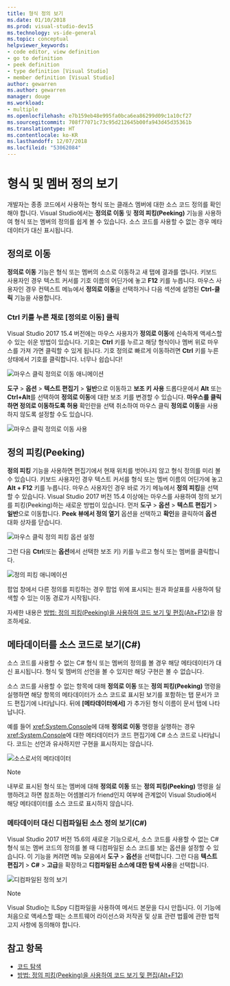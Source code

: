 ```yaml
---
title: 형식 정의 보기
ms.date: 01/10/2018
ms.prod: visual-studio-dev15
ms.technology: vs-ide-general
ms.topic: conceptual
helpviewer_keywords:
- code editor, view definition
- go to definition
- peek definition
- type definition [Visual Studio]
- member definition [Visual Studio]
author: gewarren
ms.author: gewarren
manager: douge
ms.workload:
- multiple
ms.openlocfilehash: e7b159eb48e995fa0bca6ea86299d09c1a10cf27
ms.sourcegitcommit: 708f77071c73c95d212645b00fa943d45d35361b
ms.translationtype: HT
ms.contentlocale: ko-KR
ms.lasthandoff: 12/07/2018
ms.locfileid: "53062084"
---
```

# <a name="view-type-and-member-definitions"></a>형식 및 멤버 정의 보기

개발자는 종종 코드에서 사용하는 형식 또는 클래스 멤버에 대한 소스 코드 정의를 확인해야 합니다. Visual Studio에서는 **정의로 이동** 및 **정의 피킹(Peeking)** 기능을 사용하여 형식 또는 멤버의 정의를 쉽게 볼 수 있습니다. 소스 코드를 사용할 수 없는 경우 메타데이터가 대신 표시됩니다.

## <a name="go-to-definition"></a>정의로 이동

**정의로 이동** 기능은 형식 또는 멤버의 소스로 이동하고 새 탭에 결과를 엽니다. 키보드 사용자인 경우 텍스트 커서를 기호 이름의 어딘가에 놓고 **F12** 키를 누릅니다. 마우스 사용자인 경우 컨텍스트 메뉴에서 **정의로 이동**을 선택하거나 다음 섹션에 설명된 **Ctrl-클릭** 기능을 사용합니다.

### <a name="ctrl-click-go-to-definition"></a>Ctrl 키를 누른 채로 [정의로 이동] 클릭

Visual Studio 2017 15.4 버전에는 마우스 사용자가 **정의로 이동**에 신속하게 액세스할 수 있는 쉬운 방법이 있습니다. 기호는 **Ctrl** 키를 누르고 해당 형식이나 멤버 위로 마우스를 가져 가면 클릭할 수 있게 됩니다. 기호 정의로 빠르게 이동하려면 **Ctrl** 키를 누른 상태에서 기호를 클릭합니다. 너무나 쉽습니다!

![마우스 클릭 정의로 이동 애니메이션](../ide/media/click_gotodef.gif)

**도구** > **옵션** > **텍스트 편집기** > **일반**으로 이동하고 **보조 키 사용** 드롭다운에서 **Alt** 또는 **Ctrl+Alt**를 선택하여 **정의로 이동**에 대한 보조 키를 변경할 수 있습니다. **마우스를 클릭하면 정의로 이동하도록 허용** 확인란을 선택 취소하여 마우스 클릭 **정의로 이동**을 사용하지 않도록 설정할 수도 있습니다.

![마우스 클릭 정의로 이동 사용](../ide/media/editor_options_mouse_click_gotodef.png)

## <a name="peek-definition"></a>정의 피킹(Peeking)

**정의 피킹** 기능을 사용하면 편집기에서 현재 위치를 벗어나지 않고 형식 정의를 미리 볼 수 있습니다. 키보드 사용자인 경우 텍스트 커서를 형식 또는 멤버 이름의 어딘가에 놓고 **Alt + F12** 키를 누릅니다. 마우스 사용자인 경우 바로 가기 메뉴에서 **정의 피킹**을 선택할 수 있습니다. Visual Studio 2017 버전 15.4 이상에는 마우스를 사용하여 정의 보기를 피킹(Peeking)하는 새로운 방법이 있습니다. 먼저 **도구** > **옵션** > **텍스트 편집기** > **일반**으로 이동합니다. **Peek 뷰에서 정의 열기** 옵션을 선택하고 **확인**을 클릭하여 **옵션** 대화 상자를 닫습니다.

![마우스 클릭 정의 피킹 옵션 설정](../ide/media/editor_options_peek_view.png)

그런 다음 **Ctrl**(또는 **옵션**에서 선택한 보조 키) 키를 누르고 형식 또는 멤버를 클릭합니다.

![정의 피킹 애니메이션](../ide/media/peek_definition.gif)

팝업 창에서 다른 정의를 피킹하는 경우 팝업 위에 표시되는 원과 화살표를 사용하여 탐색할 수 있는 이동 경로가 시작됩니다.

자세한 내용은 [방법: 정의 피킹(Peeking)을 사용하여 코드 보기 및 편집(Alt+F12)](how-to-view-and-edit-code-by-using-peek-definition-alt-plus-f12.md)을 참조하세요.

## <a name="view-metadata-as-source-code-c"></a>메타데이터를 소스 코드로 보기(C#)

소스 코드를 사용할 수 없는 C# 형식 또는 멤버의 정의를 볼 경우 해당 메타데이터가 대신 표시됩니다. 형식 및 멤버의 선언을 볼 수 있지만 해당 구현은 볼 수 없습니다.

소스 코드를 사용할 수 없는 항목에 대해 **정의로 이동** 또는 **정의 피킹(Peeking)** 명령을 실행하면 해당 항목의 메타데이터가 소스 코드로 표시된 보기를 포함하는 탭 문서가 코드 편집기에 나타납니다. 뒤에 **[메타데이터에서]** 가 추가된 형식 이름이 문서 탭에 나타납니다.

예를 들어 <xref:System.Console>에 대해 **정의로 이동** 명령을 실행하는 경우 <xref:System.Console>에 대한 메타데이터가 코드 편집기에 C# 소스 코드로 나타납니다. 코드는 선언과 유사하지만 구현을 표시하지는 않습니다.

![소스로서의 메타데이터](../ide/media/metadatasource.png)

> [!NOTE]
> 내부로 표시된 형식 또는 멤버에 대해 **정의로 이동** 또는 **정의 피킹(Peeking)** 명령을 실행하려고 하면 참조하는 어셈블리가 friend인지 여부에 관계없이 Visual Studio에서 해당 메타데이터를 소스 코드로 표시하지 않습니다.

### <a name="view-decompiled-source-definitions-instead-of-metadata-c"></a>메타데이터 대신 디컴파일된 소스 정의 보기(C#)

Visual Studio 2017 버전 15.6의 새로운 기능으로서, 소스 코드를 사용할 수 없는 C# 형식 또는 멤버 코드의 정의를 볼 때 디컴파일된 소스 코드를 보는 옵션을 설정할 수 있습니다. 이 기능을 켜려면 메뉴 모음에서 **도구** > **옵션**을 선택합니다. 그런 다음 **텍스트 편집기** > **C#** > **고급**을 확장하고 **디컴파일된 소스에 대한 탐색 사용**을 선택합니다.

![디컴파일된 정의 보기](media/go-to-definition-decompiled-sources.png)

> [!NOTE]
> Visual Studio는 ILSpy 디컴파일을 사용하여 메서드 본문을 다시 만듭니다. 이 기능에 처음으로 액세스할 때는 소프트웨어 라이선스와 저작권 및 상표 관련 법률에 관한 법적 고지 사항에 동의해야 합니다.

## <a name="see-also"></a>참고 항목

- [코드 탐색](../ide/navigating-code.md)
- [방법: 정의 피킹(Peeking)을 사용하여 코드 보기 및 편집(Alt+F12)](how-to-view-and-edit-code-by-using-peek-definition-alt-plus-f12.md)